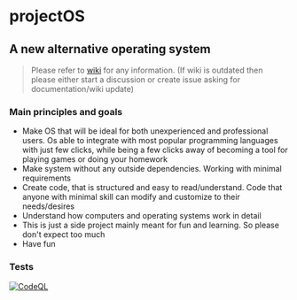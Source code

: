 # projectOS

## A new alternative operating system

> Please refer to [wiki](https://github.com/Kjur0/projectOS/wiki) for any information. (If wiki is outdated then please either start a discussion or create issue asking for documentation/wiki update)

### Main principles and goals

 * Make OS that will be ideal for both unexperienced and professional users. Os able to integrate with most popular programming languages with just few clicks, while being a few clicks away of becoming a tool for playing games or doing your homework
 * Make system without any outside dependencies. Working with minimal requirements
 * Create code, that is structured and easy to read/understand. Code that anyone with minimal skill can modify and customize to their needs/desires
 * Understand how computers and operating systems work in detail
 * This is just a side project mainly meant for fun and learning. So please don't expect too much
 * Have fun

### Tests

[![CodeQL](https://github.com/Kjur0/projectOS/actions/workflows/codeql.yml/badge.svg?branch=main)](https://github.com/Kjur0/projectOS/actions/workflows/codeql.yml)
